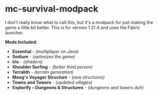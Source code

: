 # mc-survival-modpack
I don't really know what to call this, but it's a modpack for just making the game a little bit better. This is for version 1.21.4 and uses the Fabric launcher.

**Mods Included:**
  - **Essential** - _(multiplayer on Java)_
  - **Sodium** - _(optimizes the game)_
  - **Iris** - _(shaders)_
  - **Shoulder Surfing** - _(better third person)_
  - **Terralith** - _(terrain generation)_
  - **Moog's Voyager Structure** - _(new structures)_
  - **Towns and Towers** - _(updated villages)_
  - **Explorify – Dungeons & Structures** - _(dungeons and towers duh)_

